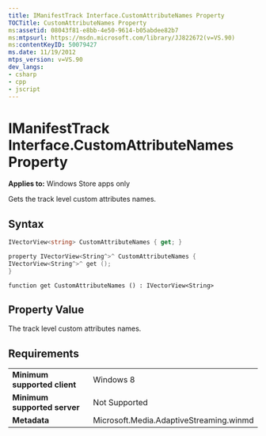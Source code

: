 ```yaml
---
title: IManifestTrack Interface.CustomAttributeNames Property
TOCTitle: CustomAttributeNames Property
ms:assetid: 08043f81-e8bb-4e50-9614-b05abdee82b7
ms:mtpsurl: https://msdn.microsoft.com/library/JJ822672(v=VS.90)
ms:contentKeyID: 50079427
ms.date: 11/19/2012
mtps_version: v=VS.90
dev_langs:
- csharp
- cpp
- jscript
---
```


# IManifestTrack Interface.CustomAttributeNames Property

**Applies to:** Windows Store apps only

Gets the track level custom attributes names.

## Syntax

```csharp
IVectorView<string> CustomAttributeNames { get; }
```

```cpp
property IVectorView<String^>^ CustomAttributeNames {
IVectorView<String^>^ get ();
}
```

```jscript
function get CustomAttributeNames () : IVectorView<String>
```

## Property Value

The track level custom attributes names.

## Requirements

|||
|--- |--- |
|**Minimum supported client**|Windows 8|
|**Minimum supported server**|Not Supported|
|**Metadata**|Microsoft.Media.AdaptiveStreaming.winmd|
